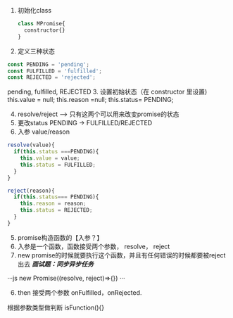 1. 初始化class
    ```js
    class MPromise{
      constructor{}
    }
    ```
2. 定义三种状态
```js
const PENDING = 'pending';
const FULFILLED = 'fulfilled';
const REJECTED = 'rejected';
```
   pending, fulfilled, REJECTED
3. 设置初始状态（在 constructor 里设置)
  this.value = null;
  this.reason =null;
  this.status= PENDING;

4. resolve/reject --> 只有这两个可以用来改变promise的状态
  1. 更改status PENDING -> FULFILLED/REJECTED
  2. 入参 value/reason

  ```js
  resolve(value){
    if(this.status ===PENDING){
      this.value = value;
      this.status = FULFILLED;
    }
  }

  reject(reason){
    if(this.status=== PENDING){
      this.reason = reason;
      this.status = REJECTED;
    }
  }
```

5. promise构造函数的【入参？】
1. 入参是一个函数，函数接受两个参数， resolve， reject
2. new promise的时候就要执行这个函数，并且有任何错误的时候都要被reject 出去
***面试题：同步异步任务***

  ···js
  new Promise((resolve, reject)=>{})
  ···


6. then 接受两个参数 onFulfilled，onRejected.

  根据参数类型做判断
  isFunction(){}
